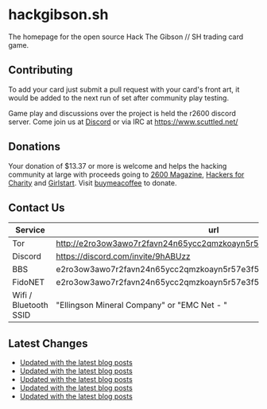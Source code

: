 # hackgibson.sh
The homepage for the open source Hack The Gibson // SH trading card game.


## Contributing

To add your card just submit a pull request with your card's front art, it would be added to the next run of set after community play testing.

Game play and discussions over the project is held the r2600 discord server. Come join us at [Discord](https://discord.com/invite/9hABUzz) or via IRC at https://www.scuttled.net/


## Donations

Your donation of $13.37 or more is welcome and helps the hacking community at large with proceeds going to [2600 Magazine](https://2600.com/), [Hackers for Charity](https://hackersforcharity.org) and [Girlstart](https://girlstart.org).  Visit [buymeacoffee](https://www.buymeacoffee.com/hackgibson.sh) to donate.


## Contact Us

Service | url
-|-
Tor | http://e2ro3ow3awo7r2favn24n65ycc2qmzkoayn5r57e3f56nvjwdcgg32ad.onion
Discord | https://discord.com/invite/9hABUzz
BBS | e2ro3ow3awo7r2favn24n65ycc2qmzkoayn5r57e3f56nvjwdcgg32ad.onion:23
FidoNET | e2ro3ow3awo7r2favn24n65ycc2qmzkoayn5r57e3f56nvjwdcgg32ad.onion:24554
Wifi / Bluetooth SSID | "Ellingson Mineral Company" or "EMC Net - <fidonet address>"

## Latest Changes
<!-- BLOG-POST-LIST:START -->
- [Updated with the latest blog posts](https://github.com/DFW2600/hackgibson.sh/commit/4df3ef650435de2805cf63f6f6b828059cfcef2e)
- [Updated with the latest blog posts](https://github.com/DFW2600/hackgibson.sh/commit/fb67921db53a319681fa3181bc38b9c60b488688)
- [Updated with the latest blog posts](https://github.com/DFW2600/hackgibson.sh/commit/46e65a9538471eebfa80ef6c2a402db9c8c1ec04)
- [Updated with the latest blog posts](https://github.com/DFW2600/hackgibson.sh/commit/762465853eff410b8e78ed7738253c1b54cf139e)
- [Updated with the latest blog posts](https://github.com/DFW2600/hackgibson.sh/commit/d139fcd0ea5bc6e3a4747ce8fc82fab8d5e03b6a)
<!-- BLOG-POST-LIST:END -->
